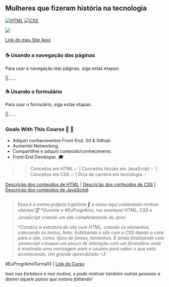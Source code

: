 ## Mulheres que fizeram história na tecnologia

[![HTML](https://camo.githubusercontent.com/d63d473e728e20a286d22bb2226a7bf45a2b9ac6c72c59c0e61e9730bfe4168c/68747470733a2f2f696d672e736869656c64732e696f2f62616467652f48544d4c352d4533344632363f7374796c653d666f722d7468652d6261646765266c6f676f3d68746d6c35266c6f676f436f6c6f723d7768697465)](https://camo.githubusercontent.com/d63d473e728e20a286d22bb2226a7bf45a2b9ac6c72c59c0e61e9730bfe4168c/68747470733a2f2f696d672e736869656c64732e696f2f62616467652f48544d4c352d4533344632363f7374796c653d666f722d7468652d6261646765266c6f676f3d68746d6c35266c6f676f436f6c6f723d7768697465) [![CSS](https://camo.githubusercontent.com/3a0f693cfa032ea4404e8e02d485599bd0d192282b921026e89d271aaa3d7565/68747470733a2f2f696d672e736869656c64732e696f2f62616467652f435353332d3135373242363f7374796c653d666f722d7468652d6261646765266c6f676f3d63737333266c6f676f436f6c6f723d7768697465)](https://camo.githubusercontent.com/3a0f693cfa032ea4404e8e02d485599bd0d192282b921026e89d271aaa3d7565/68747470733a2f2f696d672e736869656c64732e696f2f62616467652f435353332d3135373242363f7374796c653d666f722d7468652d6261646765266c6f676f3d63737333266c6f676f436f6c6f723d7768697465) 

![](https://i.imgur.com/CNnIEqB.png)

[Link do meu Site Aqui](https://siteada-1.anacarolliny.repl.co/)

## 

### ☕ Usando a navegação das páginas

Para usar a navegação das páginas, siga estas etapas:

||......

### ☕ Usando o formulário

Para usar o formulário, siga estas etapas:

||......

## 

### Goals With This Course 🚀 🎯

- Adquiri conhecimentos Front-End, Git & Github.
- Aumentei Networking.
- Compartilhei e adquiri conteúdo/conhecimento.
- Front-End Developer. 🎓

>>  Conceitos em HTML ✅  | Conceitos Iniciais em JavaScript ✅ | Conceitos em CSS ✅ | Dica de carreira em tecnologia ✅

[Descrição dos conteúdos de HTML](https://github.com/anacarolliny/WebProjects/tree/main/HTML) | [Descrição dos conteúdos de CSS](https://github.com/anacarolliny/WebProjects/tree/main/CSS) | [Descrição dos conteúdos de JavaScript](https://github.com/anacarolliny/WebProjects/tree/main/Javascript)

##


> *Essa é a minha própria trajetória  🎉 e estou aqui celebrando minhas vitórias!🏆* **Durante o #EuProgrAmo, me aventurei  HTML, CSS e JavaScript criando um site completamente do zero!*
>
> **Construi a estrutura do site com HTML, criando os elementos, colocando os textos, links.* *Estilizando o site com o CSS dando a cara para o site, cores, tipos de fontes, tamanhos.* *E ainda finalizando com Javascript coloquei um pouco de interação com um  formulário onde é mostrado uma mensagem para o usuário para saber o que  está acontecendo.* *Um grande aprendizado <3*

#EuProgrAmoTurma10 | [Link do Curso](https://www.programaria.org/curso-online-euprogramo/)

*Isso nos fortalece e nos motiva, e pode motivar também outras pessoas a darem aquele passo que estava faltando!*





